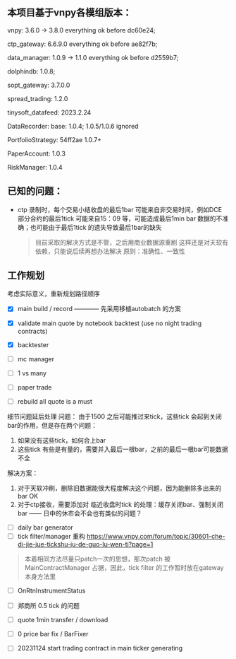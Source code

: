 ## 本项目基于vnpy各模组版本：
vnpy: 3.6.0 -> 3.8.0
everything ok before dc60e24;

ctp_gateway: 6.6.9.0
everything ok before ae82f7b;

data_manager: 1.0.9 -> 1.1.0
everything ok before d2559b7;

dolphindb: 1.0.8;

sopt_gateway: 3.7.0.0

spread_trading: 1.2.0

tinysoft_datafeed: 2023.2.24

DataRecorder: 
base: 1.0.4; 1.0.5/1.0.6 ignored

PortfolioStrategy: 54ff2ae 1.0.7+

PaperAccount: 1.0.3 

RiskManager: 1.0.4


## 已知的问题：
   - ctp 录制时，每个交易小结收盘的最后1bar 可能来自非交易时间，例如DCE 部分合约的最后1tick 可能来自15：09 等，可能造成最后1min bar 数据的不准确；也可能由于最后1tick 的遗失导致最后1bar的缺失
     > 目前采取的解决方式是不管，之后用商业数据源重刷
     > 这样还是对天软有依赖，只能说后续再想办法解决 
     > 原则：准确性、一致性
     > 

## 工作规划

考虑实际意义，重新规划路径顺序

- [x] main build / record ———— 先采用移植autobatch 的方案
- [x] validate main quote by notebook backtest (use no night trading contracts)
- [x] backtester
- [ ] mc manager
- [ ] 1 vs many
- [ ] paper trade

- [ ] rebuild all quote is a must

细节问题延后处理
问题：
由于1500 之后可能推过来tick，这些tick 会起到关闭bar的作用，但是存在两个问题：
1. 如果没有这些tick，如何合上bar
2. 这些tick 有些是有量的，需要并入最后一根bar，之前的最后一根bar可能数据不全


解决方案：
1. 对于天软冲刷，删除旧数据能很大程度解决这个问题，因为能删除多出来的bar  OK
2. 对于ctp接收，需要添加对 临近收盘时tick 的处理：缓存关闭bar、强制关闭bar —— 日中的休市会不会也有类似的问题？

- [ ] daily bar generator
- [ ] tick filter/manager 重构 https://www.vnpy.com/forum/topic/30601-che-di-jie-jue-tickshu-ju-de-guo-lu-wen-ti?page=1
> 本着相同方法尽量只patch一次的思想，那次patch 被MainContractManager 占据，因此，tick filter 的工作暂时放在gateway 本身方法里
- [ ] OnRtnInstrumentStatus
- [ ] 郑商所 0.5 tick 的问题

- [ ] quote 1min transfer / download
- [ ] 0 price bar fix / BarFixer
- [ ] 20231124 start trading contract in main ticker generating


